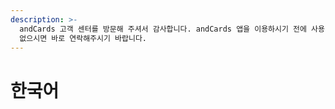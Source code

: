 ```yaml
---
description: >-
  andCards 고객 센터를 방문해 주셔서 감사합니다. andCards 앱을 이용하시기 전에 사용법을 알려 드리겠습니다. 찾으시는 내용이
  없으시면 바로 연락해주시기 바랍니다.
---
```


# 한국어



